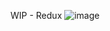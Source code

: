 WIP -  Redux
![image](https://github.com/user-attachments/assets/d7b5c510-3e88-433a-875b-9238c9ab4026)
